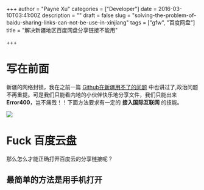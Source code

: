 +++
author = "Payne Xu"
categories = ["Developer"]
date = 2016-03-10T03:41:00Z
description = ""
draft = false
slug = "solving-the-problem-of-baidu-sharing-links-can-not-be-use-in-xinjiang"
tags = ["gfw", "百度网盘"]
title = "解决新疆地区百度网盘分享链接不能用"

+++



# 写在前面

新疆的网络封锁，我在之前一篇 [Github在新疆用不了的问题](http://blog.xvping.cn/2016/03/01/github%E5%9C%A8%E6%96%B0%E7%96%86%E7%94%A8%E4%B8%8D%E4%BA%86%E7%9A%84%E9%97%AE%E9%A2%98/) 中也讲过了,政治问题不再重提。可是我们只能看内地的小伙伴快乐地分享文件，我们只能出来 **Error400**，岂不痛哉！！下面方法要求有一定的 **接入国际互联网** 的技能。

![](/storage/blog/fuck-baidu-yunpan.jpg)

# Fuck 百度云盘

那么怎么才能正确打开百度云的分享链接呢？

<!--more-->

## 最简单的方法是用手机打开

